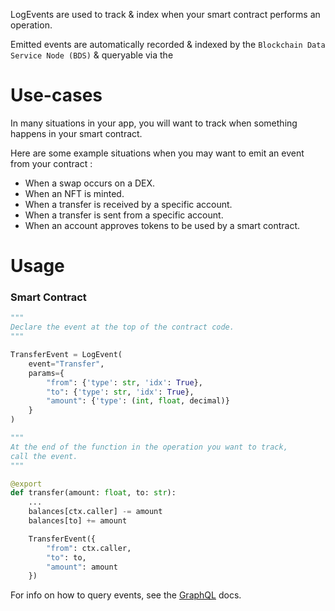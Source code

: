 LogEvents are used to track & index when your smart contract performs an operation.

Emitted events are automatically recorded & indexed by the `Blockchain Data Service Node (BDS)` & queryable via the 

# Use-cases

In many situations in your app, you will want to track when something happens in your smart contract.

Here are some example situations when you may want to emit an event from your contract :

- When a swap occurs on a DEX.
- When an NFT is minted.
- When a transfer is received by a specific account.
- When a transfer is sent from a specific account.
- When an account approves tokens to be used by a smart contract.

# Usage

### Smart Contract

```python
"""
Declare the event at the top of the contract code.
"""

TransferEvent = LogEvent(
    event="Transfer",
    params={
        "from": {'type': str, 'idx': True},
        "to": {'type': str, 'idx': True},
        "amount": {'type': (int, float, decimal)}
    }
)

"""
At the end of the function in the operation you want to track,
call the event.
"""

@export
def transfer(amount: float, to: str):
    ...
    balances[ctx.caller] -= amount
    balances[to] += amount

    TransferEvent({
        "from": ctx.caller,
        "to": to,
        "amount": amount
    })
```

For info on how to query events, see the [GraphQL](../node/interfaces/graphql) docs.